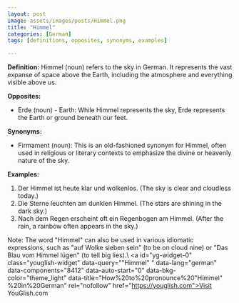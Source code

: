 ```yaml
---
layout: post
image: assets/images/posts/Himmel.png
title: "Himmel" 
categories: [German]
tags: [definitions, opposites, synonyms, examples]

---
```


**Definition:**
Himmel (noun) refers to the sky in German. It represents the vast expanse of space above the Earth, including the atmosphere and everything visible above us.

**Opposites:**
- Erde (noun) - Earth: While Himmel represents the sky, Erde represents the Earth or ground beneath our feet.

**Synonyms:**
- Firmament (noun): This is an old-fashioned synonym for Himmel, often used in religious or literary contexts to emphasize the divine or heavenly nature of the sky.

**Examples:**
1. Der Himmel ist heute klar und wolkenlos. (The sky is clear and cloudless today.)
2. Die Sterne leuchten am dunklen Himmel. (The stars are shining in the dark sky.)
3. Nach dem Regen erscheint oft ein Regenbogen am Himmel. (After the rain, a rainbow often appears in the sky.)

Note: The word "Himmel" can also be used in various idiomatic expressions, such as "auf Wolke sieben sein" (to be on cloud nine) or "Das Blau vom Himmel lügen" (to tell big lies).\ <a id="yg-widget-0" class="youglish-widget" data-query=""Himmel" " data-lang="german" data-components="8412" data-auto-start="0" data-bkg-color="theme_light" data-title="How%20to%20pronounce%20"Himmel" %20in%20German"  rel="nofollow" href="https://youglish.com">Visit YouGlish.com</a><script async src="https://youglish.com/public/emb/widget.js" charset="utf-8"></script>